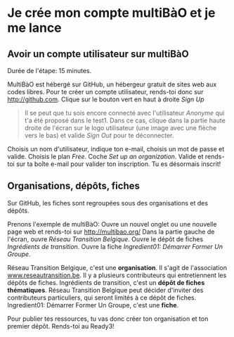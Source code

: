 # Je crée mon compte multiBàO et je me lance

## Avoir un compte utilisateur sur multiBàO

Durée de l'étape: 15 minutes.

MultiBàO est hébergé sur GitHub, un hébergeur gratuit de sites web aux codes libres.
Pour te créer un compte utilisateur, rends-toi donc sur http://github.com.
Clique sur le bouton vert en haut à droite *Sign Up*

> Il se peut que tu sois encore connecté avec l'utilisateur *Anonyme* qui t'a été proposé dans le test1.
Dans ce cas, clique dans la partie haute droite de l'écran sur le logo utilisateur (une image avec une flèche vers le bas) et valide *Sign Out* pour te déconnecter.

Choisis un nom d'utilisateur, indique ton e-mail, choisis un mot de passe et valide.
Choisis le plan *Free*. Coche *Set up an organization*. Valide et rends-toi sur ta boîte e-mail pour valider ton inscription. Tu es désormais inscrit!

## Organisations, dépôts, fiches

Sur GitHub, les fiches sont regroupées sous des organisations et des dépôts.

Prenons l'exemple de multiBàO:
Ouvre un nouvel onglet ou une nouvelle page web et rends-toi sur http://multibao.org/
Dans la partie gauche de l'écran, ouvre *Réseau Transition Belgique*.
Ouvre le dépôt de fiches *Ingrédients de transition*.
Ouvre la fiche *Ingredient01: Démarrer Former Un Groupe*.

Réseau Transition Belgique, c'est une **organisation**. Il s'agit de l'association www.reseautransition.be. Il y a plusieurs contributeurs qui entretiennent les dépôts de fiches.
Ingrédients de transition, c'est un **dépôt de fiches thématiques**. Réseau Transition Belgique peut décider d'inviter des contributeurs particuliers, qui seront limités à ce dépôt de fiches.
Ingredient01: Démarrer Former Un Groupe, c'est une **fiche**.

Pour publier tes ressources, tu vas donc créer ton organisation et ton premier dépôt. Rends-toi au Ready3!
